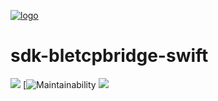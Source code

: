 [logo]: https://cdn.xy.company/img/brand/XY_Logo_GitHub.png

[![logo]](https://xy.company)

# sdk-bletcpbridge-swift
[![](https://img.shields.io/gitter/room/XYOracleNetwork/Stardust.svg)](https://gitter.im/XYOracleNetwork/Dev) [![![Maintainability](https://api.codeclimate.com/v1/badges/c1fcc315b2137be32216/maintainability)](https://codeclimate.com/github/XYOracleNetwork/sdk-bletcpbridge-swift/maintainability) [![](https://img.shields.io/cocoapods/v/sdk-bletcpbridge-swift.svg?style=flat)](https://cocoapods.org/pods/sdk-bletcpbridge-swift)
